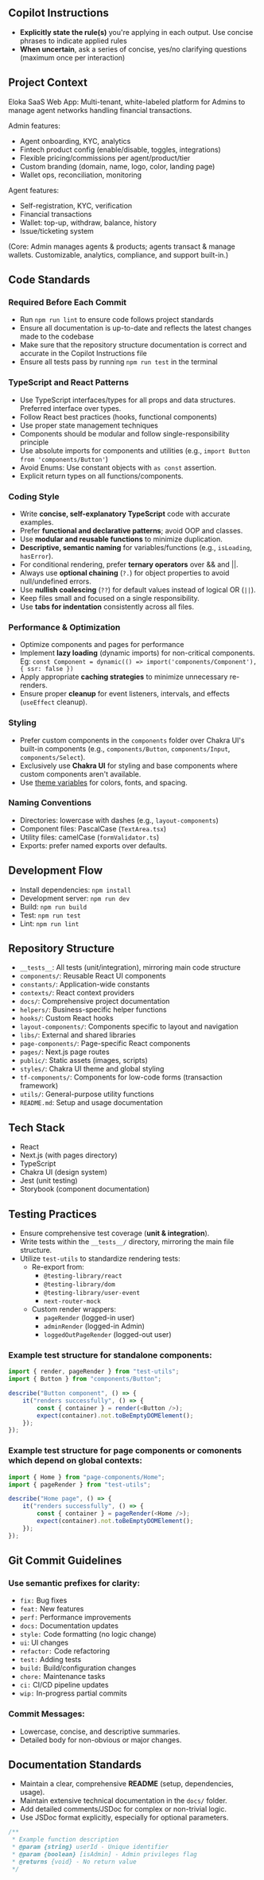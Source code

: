 ## Copilot Instructions

- **Explicitly state the rule(s)** you're applying in each output. Use concise phrases to indicate applied rules
- **When uncertain**, ask a series of concise, yes/no clarifying questions (maximum once per interaction)


## Project Context
Eloka SaaS Web App: Multi-tenant, white-labeled platform for Admins to manage agent networks handling financial transactions.

Admin features:
- Agent onboarding, KYC, analytics
- Fintech product config (enable/disable, toggles, integrations)
- Flexible pricing/commissions per agent/product/tier
- Custom branding (domain, name, logo, color, landing page)
- Wallet ops, reconciliation, monitoring

Agent features:
- Self-registration, KYC, verification
- Financial transactions
- Wallet: top-up, withdraw, balance, history
- Issue/ticketing system

(Core: Admin manages agents & products; agents transact & manage wallets. Customizable, analytics, compliance, and support built-in.)


## Code Standards

### Required Before Each Commit
- Run `npm run lint` to ensure code follows project standards
- Ensure all documentation is up-to-date and reflects the latest changes made to the codebase
- Make sure that the repository structure documentation is correct and accurate in the Copilot Instructions file
- Ensure all tests pass by running `npm run test` in the terminal

### TypeScript and React Patterns
- Use TypeScript interfaces/types for all props and data structures. Preferred interface over types.
- Follow React best practices (hooks, functional components)
- Use proper state management techniques
- Components should be modular and follow single-responsibility principle
- Use absolute imports for components and utilities (e.g., `import Button from 'components/Button'`)
- Avoid Enums: Use constant objects with `as const` assertion.
- Explicit return types on all functions/components.

### Coding Style
- Write **concise, self-explanatory TypeScript** code with accurate examples.
- Prefer **functional and declarative patterns**; avoid OOP and classes.
- Use **modular and reusable functions** to minimize duplication.
- **Descriptive, semantic naming** for variables/functions (e.g., `isLoading`, `hasError`).
- For conditional rendering, prefer **ternary operators** over && and ||.
- Always use **optional chaining** (`?.`) for object properties to avoid null/undefined errors.
- Use **nullish coalescing** (`??`) for default values instead of logical OR (`||`).
- Keep files small and focused on a single responsibility.
- Use **tabs for indentation** consistently across all files.

### Performance & Optimization
- Optimize components and pages for performance
- Implement **lazy loading** (dynamic imports) for non-critical components. Eg: `const Component = dynamic(() => import('components/Component'), { ssr: false })`
- Apply appropriate **caching strategies** to minimize unnecessary re-renders.
- Ensure proper **cleanup** for event listeners, intervals, and effects (`useEffect` cleanup).

### Styling
- Prefer custom components in the `components` folder over Chakra UI's built-in components (e.g., `components/Button`, `components/Input`, `components/Select`).
- Exclusively use **Chakra UI** for styling and base components where custom components aren't available.
- Use [theme variables](../styles/themes.tsx) for colors, fonts, and spacing.

### Naming Conventions
- Directories: lowercase with dashes (e.g., `layout-components`)
- Component files: PascalCase (`TextArea.tsx`)
- Utility files: camelCase (`formValidator.ts`)
- Exports: prefer named exports over defaults.


## Development Flow
- Install dependencies: `npm install`
- Development server: `npm run dev`
- Build: `npm run build`
- Test: `npm run test`
- Lint: `npm run lint`


## Repository Structure
- `__tests__`: All tests (unit/integration), mirroring main code structure
- `components/`: Reusable React UI components
- `constants/`: Application-wide constants
- `contexts/`: React context providers
- `docs/`: Comprehensive project documentation
- `helpers/`: Business-specific helper functions
- `hooks/`: Custom React hooks
- `layout-components/`: Components specific to layout and navigation
- `libs/`: External and shared libraries
- `page-components/`: Page-specific React components
- `pages/`: Next.js page routes
- `public/`: Static assets (images, scripts)
- `styles/`: Chakra UI theme and global styling
- `tf-components/`: Components for low-code forms (transaction framework)
- `utils/`: General-purpose utility functions
- `README.md`: Setup and usage documentation


## Tech Stack
- React
- Next.js (with pages directory)
- TypeScript
- Chakra UI (design system)
- Jest (unit testing)
- Storybook (component documentation)


## Testing Practices
- Ensure comprehensive test coverage (**unit & integration**).
- Write tests within the `__tests__/` directory, mirroring the main file structure.
- Utilize `test-utils` to standardize rendering tests:
  - Re-export from:
    - `@testing-library/react`
    - `@testing-library/dom`
    - `@testing-library/user-event`
    - `next-router-mock`
  - Custom render wrappers:
    - `pageRender` (logged-in user)
    - `adminRender` (logged-in Admin)
    - `loggedOutPageRender` (logged-out user)

### Example test structure for standalone components:
```js
import { render, pageRender } from "test-utils";
import { Button } from "components/Button";

describe("Button component", () => {
	it("renders successfully", () => {
		const { container } = render(<Button />);
		expect(container).not.toBeEmptyDOMElement();
	});
});
```

### Example test structure for page components or comonents which depend on global contexts:
```js
import { Home } from "page-components/Home";
import { pageRender } from "test-utils";

describe("Home page", () => {
	it("renders successfully", () => {
		const { container } = pageRender(<Home />);
		expect(container).not.toBeEmptyDOMElement();
	});
});
```


## Git Commit Guidelines
### Use semantic prefixes for clarity:
- `fix:` Bug fixes
- `feat:` New features
- `perf:` Performance improvements
- `docs:` Documentation updates
- `style:` Code formatting (no logic change)
- `ui`: UI changes
- `refactor:` Code refactoring
- `test:` Adding tests
- `build:` Build/configuration changes
- `chore:` Maintenance tasks
- `ci:` CI/CD pipeline updates
- `wip:` In-progress partial commits

### Commit Messages:
- Lowercase, concise, and descriptive summaries.
- Detailed body for non-obvious or major changes.


## Documentation Standards
- Maintain a clear, comprehensive **README** (setup, dependencies, usage).
- Maintain extensive technical documentation in the `docs/` folder.
- Add detailed comments/JSDoc for complex or non-trivial logic.
- Use JSDoc format explicitly, especially for optional parameters.

```ts
/**
 * Example function description
 * @param {string} userId - Unique identifier
 * @param {boolean} [isAdmin] - Admin privileges flag
 * @returns {void} - No return value
 */
```